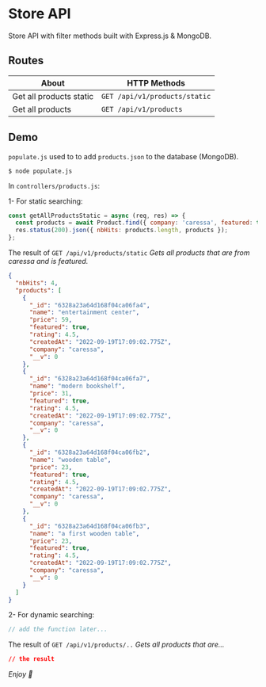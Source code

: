 # Store API

Store API with filter methods built with Express.js & MongoDB.

## Routes

| About                   | HTTP Methods                  |
| ----------------------- | ----------------------------- |
| Get all products static | `GET /api/v1/products/static` |
| Get all products        | `GET /api/v1/products`        |

## Demo

`populate.js` used to to add `products.json` to the database (MongoDB).

```
$ node populate.js
```

In `controllers/products.js`:

1- For static searching:

```js
const getAllProductsStatic = async (req, res) => {
  const products = await Product.find({ company: 'caressa', featured: true });
  res.status(200).json({ nbHits: products.length, products });
};
```

The result of `GET /api/v1/products/static` _Gets all products that are from caressa and is featured._

```json
{
  "nbHits": 4,
  "products": [
    {
      "_id": "6328a23a64d168f04ca06fa4",
      "name": "entertainment center",
      "price": 59,
      "featured": true,
      "rating": 4.5,
      "createdAt": "2022-09-19T17:09:02.775Z",
      "company": "caressa",
      "__v": 0
    },
    {
      "_id": "6328a23a64d168f04ca06fa7",
      "name": "modern bookshelf",
      "price": 31,
      "featured": true,
      "rating": 4.5,
      "createdAt": "2022-09-19T17:09:02.775Z",
      "company": "caressa",
      "__v": 0
    },
    {
      "_id": "6328a23a64d168f04ca06fb2",
      "name": "wooden table",
      "price": 23,
      "featured": true,
      "rating": 4.5,
      "createdAt": "2022-09-19T17:09:02.775Z",
      "company": "caressa",
      "__v": 0
    },
    {
      "_id": "6328a23a64d168f04ca06fb3",
      "name": "a first wooden table",
      "price": 23,
      "featured": true,
      "rating": 4.5,
      "createdAt": "2022-09-19T17:09:02.775Z",
      "company": "caressa",
      "__v": 0
    }
  ]
}
```

2- For dynamic searching:

```js
// add the function later...
```

The result of `GET /api/v1/products/..` _Gets all products that are..._

```json
// the result
```

_Enjoy 🤍_
